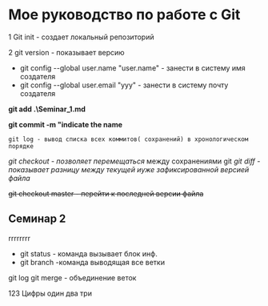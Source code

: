 # Мое руководство по работе с Git

 1 Git init - создает локальный репозиторий

 2 git version - показывает версию

* git config --global user.name "user.name" - занести в систему имя создателя
* git config --global user.email "ууу" - занести в систему почту создателя

**git add .\Seminar_1.md**

**git commit -m "indicate the name**

``git log - вывод списка всех коммитов( сохранений) в хронологическом порядке``

*git checkout - позволяет перемещаться* между сохранениями
git
*git diff - показывает разницу между текущей иуже зафиксированной версией файла*

~~git checkout master - перейти к последней версии файла~~

## Семинар 2
rrrrrrrr
* git status - команда вызывает блок инф.
* git branch -команда выводящая все ветки

git log
git merge - объединение веток

123
Цифры один два три

